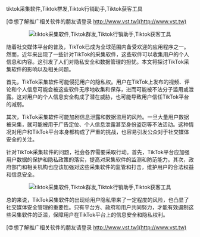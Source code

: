 tiktok采集软件,Tiktok群发,Tiktok行销助手,Tiktok获客工具

[😍想了解推广相关软件的朋友请登录 http://www.vst.tw](http://www.vst.tw)

 <center><img src="https://vst.tw/MP4/tuiguang/png/7.png" alt="tiktok采集软件,Tiktok群发,Tiktok行销助手,Tiktok获客工具"></center>

随着社交媒体平台的普及，TikTok已成为全球范围内备受欢迎的应用程序之一。然而，近年来出现了一些针对TikTok的采集软件，这些软件可以收集用户的个人信息和内容。这引发了人们对隐私安全和数据管理的担忧。本文将探讨TikTok采集软件的影响以及相关问题。

首先，TikTok采集软件可能侵犯用户的隐私权。用户在TikTok上发布的视频、评论和个人信息可能会被这些软件无序地收集和保存，进而可能被不法分子滥用或泄露。这对用户的个人信息安全构成了潜在威胁，也可能导致用户信任TikTok平台的减弱。

其次，TikTok采集软件可能加剧信息泄露和数据滥用的风险。一旦大量用户数据被采集，就可能被用于广告定位、个人信息泄露甚至身份盗窃等不法活动。这种情况对用户和TikTok平台本身都构成了严重的挑战，也容易引发公众对于社交媒体安全的关注。

针对TikTok采集软件的问题，社会各界需要采取行动。首先，TikTok平台应加强用户数据的保护和隐私政策的落实，提高对采集软件的监测和防范能力。其次，政府部门和相关机构也应该加强对这些采集软件的监管和打击，维护用户的合法权益和信息安全。

 <center><img src="https://vst.tw/MP4/tuiguang/png/8.png" alt="tiktok采集软件,Tiktok群发,Tiktok行销助手,Tiktok获客工具"></center>

总的来说，TikTok采集软件的出现给用户隐私带来了一定程度的风险，也凸显了社交媒体安全管理的重要性。只有平台方、政府和用户共同努力，才能有效遏制这些采集软件的泛滥，保障用户在TikTok平台上的信息安全和隐私权利。

[😍想了解推广相关软件的朋友请登录 http://www.vst.tw](http://www.vst.tw)



